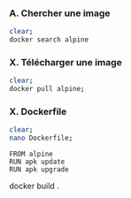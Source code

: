 ### A. Chercher une image
```bash
clear;
docker search alpine
```

### X. Télécharger une image
```bash
clear;
docker pull alpine;
```

### X. Dockerfile
```bash
clear;
nano Dockerfile;
```

```
FROM alpine
RUN apk update
RUN apk upgrade
```

docker build .
